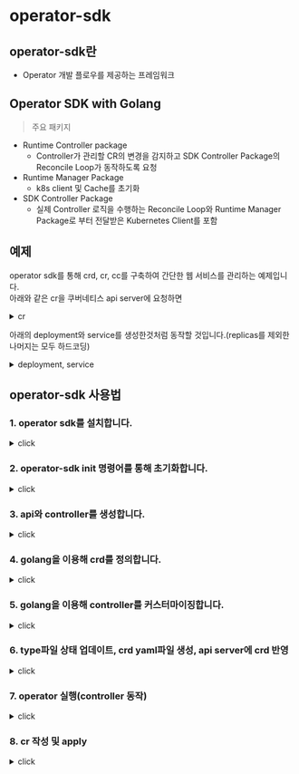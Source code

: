 # operator-sdk
## operator-sdk란
- Operator 개발 플로우를 제공하는 프레임워크

## Operator SDK with Golang
> 주요 패키지
- Runtime Controller package
    - Controller가 관리할 CR의 변경을 감지하고 SDK Controller Package의 Reconcile Loop가 동작하도록 요청
- Runtime Manager Package
    - k8s client 및 Cache를 초기화
- SDK Controller Package
    - 실제 Controller 로직을 수행하는 Reconcile Loop와 Runtime Manager Package로 부터 전달받은 Kubernetes Client를 포함

## 예제

operator sdk를 통해 crd, cr, cc를 구축하여 간단한 웹 서비스를 관리하는 예제입니다.  
아래와 같은 cr을 쿠버네티스 api server에 요청하면
<details><summary>cr</summary>
<p>

```yml
apiVersion: mygroup.example.com/v1
kind: Hello
metadata:
  name: hello-sample
  namespace: jh
spec:
  size: 3 # cr의 size라는 field로 pod의 갯수를 제어하겠습니다.
```

</p>
</details>

아래의 deployment와 service를 생성한것처럼 동작할 것입니다.(replicas를 제외한 나머지는 모두 하드코딩)
<details><summary>deployment, service</summary>
<p>

```yml
apiVersion: apps/v1
kind: Deployment
metadata:
  name: echoservice-dp
  namespace: jh
spec:
  replicas: 3 # cr의 size 입니다. 
  selector:
    matchLabels:
      app: echoservice
  template:
    metadata:
      labels:
        app: echoservice
    spec:
      containers:
        - name: echoservice
          image: repo.iris.tools/test/echoproject:4
```

```yml
apiVersion: v1
kind: Service
metadata:
  name: echoservice-np
  namespace: jh
spec:
  type: NodePort
  ports:
    - port: 8375 
      protocol: TCP 
      targetPort: 8395 
      nodePort: 30012 
  selector: 
    app: echoservice
```

</p>
</details>


## operator-sdk 사용법
### 1. operator sdk를 설치합니다.
<details><summary>click</summary>
<p>

[operator-sdk 설치 가이드](https://sdk.operatorframework.io/docs/building-operators/golang/installation/)

```bash
# git과 1.15이상의 golang이 있다면 편리하게 설치가 가능합니다.
git clone https://github.com/operator-framework/operator-sdk
cd operator-sdk
git checkout master
make install

# 해당 명령어를 입력했을때 version이 출력되면 설치 완료입니다. 
operator-sdk version  
```

</p>
</details>

### 2. operator-sdk init 명령어를 통해 초기화합니다.
<details><summary>click</summary>
<p>

```bash
operator-sdk init --domain=example.com --repo=github.com/my/tutorial 
```

</p>
</details>

### 3. api와 controller를 생성합니다.
<details><summary>click</summary>
<p>

```bash
operator-sdk create api --version=v1 --kind=Hello --group=mygroup

## 아래와 같은 질문이 올라오면 모두 y 해줍니다.
Create Resource [y/n]
y
Create Controller [y/n]
y
```

</p>
</details>


### 4. golang을 이용해 crd를 정의합니다.
<details><summary>click</summary>
<p>
api/{version} 아래에 위치한 {kind}_types.go 파일을 수정해 crd를 만듭니다.<br>
추후 make manifest라는 명령어를 사용하면 해당 go 파일로 정의한 crd의 yaml파일이 생성됩니다.<br>

<br>
Hello에서 spec에 size라는 필드를 사용할예정이므로 해당 struct에 size를 추가합니다. 

```go
type HelloSpec struct {
	Size int32 `json:"size"` // 이부분을 추가합니다.
}

```

</p>
</details>

### 5. golang을 이용해 controller를 커스터마이징합니다.

<details><summary>click</summary>
<p>
/controllers 아래에 위치한 {kind}_controller.go 파일을 수정해서 Controller의 로직을 직접 구현합니다.

test용 Reconcile 메서드입니다.
```go
func (r *HelloReconciler) Reconcile(ctx context.Context, req ctrl.Request) (ctrl.Result, error) {
	myLogger := r.Log.WithValues("hello", req.NamespacedName)

	myLogger.Info("변경사항이 발생하였습니다.")
	// your logic here

	return ctrl.Result{}, nil
}
```

실제 예제 코드입니다.

```
operator-sdk에서 제공되지 않는 변수들에는 모두 접두사로 my를 붙였습니다.
필요한 패키지는 아래의 사이트에서 검색해서 찾아줍니다.(v1, apps/v1 등 k8s apiVersion에 맞는 패키지를 찾아줍니다.)
cr의 변경사항은 Reconcile이라는 method에서 시작되므로 해당메서드에서 로직을 구현해줍니다. 
```

[golang 패키지 찾기](https://pkg.go.dev/) <br>
<b>코드의 내용이 긴편이니 적용이후 디버깅하며 확인해보겠습니다.</b>

```go
/*
Copyright 2021.

Licensed under the Apache License, Version 2.0 (the "License");
you may not use this file except in compliance with the License.
You may obtain a copy of the License at

    http://www.apache.org/licenses/LICENSE-2.0

Unless required by applicable law or agreed to in writing, software
distributed under the License is distributed on an "AS IS" BASIS,
WITHOUT WARRANTIES OR CONDITIONS OF ANY KIND, either express or implied.
See the License for the specific language governing permissions and
limitations under the License.
*/

package controllers

import (
	"context"
	"time"

	"github.com/go-logr/logr"
	appsv1 "k8s.io/api/apps/v1"
	v1 "k8s.io/api/core/v1"
	"k8s.io/apimachinery/pkg/api/errors"
	metav1 "k8s.io/apimachinery/pkg/apis/meta/v1"
	"k8s.io/apimachinery/pkg/runtime"
	"k8s.io/apimachinery/pkg/types"
	"k8s.io/apimachinery/pkg/util/intstr"
	ctrl "sigs.k8s.io/controller-runtime"
	"sigs.k8s.io/controller-runtime/pkg/client"

	mygroupv1 "github.com/my/seminar/api/v1"
)

// HelloReconciler reconciles a Hello object
type HelloReconciler struct {
	client.Client
	Log    logr.Logger
	Scheme *runtime.Scheme
}

//+kubebuilder:rbac:groups=mygroup.example.com,resources=hellos,verbs=get;list;watch;create;update;patch;delete
//+kubebuilder:rbac:groups=mygroup.example.com,resources=hellos/status,verbs=get;update;patch
//+kubebuilder:rbac:groups=mygroup.example.com,resources=hellos/finalizers,verbs=update

// Reconcile is part of the main kubernetes reconciliation loop which aims to
// move the current state of the cluster closer to the desired state.
// TODO(user): Modify the Reconcile function to compare the state specified by
// the Hello object against the actual cluster state, and then
// perform operations to make the cluster state reflect the state specified by
// the user.
//
// For more details, check Reconcile and its Result here:
// - https://pkg.go.dev/sigs.k8s.io/controller-runtime@v0.8.3/pkg/reconcile
func (r *HelloReconciler) Reconcile(ctx context.Context, req ctrl.Request) (ctrl.Result, error) {
	// operator-sdk에서 제공되는틀을 제외하고는 모두 접두사로 my를 붙였습니다.

	// operator-sdk 에서 기본적으로 제공되는 로깅프레임워크입니다.
	// "github.com/go-logr/logr"
	myLogger := r.Log.WithValues("hello", req.NamespacedName)

	// cr로 정의한 객체를 가져오기위한 struct의 ref를 받아옵니다.
	myCustomResource := &mygroupv1.Hello{}

	// 데이터를 서버에서 받아와 myCustomResource에 넣어줍니다.
	err := r.Client.Get(ctx, req.NamespacedName, myCustomResource)

	// CR에 변경이 존재하거나 err가 발생한경우 진행되는 로직입니다.
	// 변경사항이 존재한다는 것으로 생각해야합니다.
	if err != nil {
		// 변경사항인 cr이 k8s에 존재하는지를 확인합니다.
		if errors.IsNotFound(err) {
			myLogger.Info("Hello cr이 삭제되었습니다.")
			return ctrl.Result{}, nil
		}
		// GET함수 에러처리
		myLogger.Error(err, "GET CR 에러발생")
		return ctrl.Result{}, err
	}

	// service객체를 만들어주고
	myService := &v1.Service{}

	// 서버에서 cr로 만들어진 service를 받아옵니다.
	err = r.Client.Get(ctx, types.NamespacedName{
		Name:      myCustomResource.Name,
		Namespace: myCustomResource.Namespace,
	}, myService)

	// service를 받아왔더니 변경사항이 존재합니다.
	if err != nil {
		// 서비스가 found되지 않는경우 생성해줍니다.
		if errors.IsNotFound(err) {

			// 서비스생성~~ (필요한경우 arg를 받아와 넘겨줍니다. 예제에서는 하드코딩하였습니다.)
			newService := r.createService(myCustomResource)
			err = r.Create(ctx, newService)
			if err != nil {
				myLogger.Info("service 생성 실패", "svc.namespace", myCustomResource.Namespace, "svc.name", myCustomResource.Name)
				return ctrl.Result{}, err
			}
			myLogger.Info("service 생성!", "svc.namespace", myCustomResource.Namespace, "svc.name", myCustomResource.Name)
			return ctrl.Result{RequeueAfter: time.Second * 2}, nil
			// return되는 ctrl.Result의 Requeue를 true로 설정하거나
			// RequeueAfter과 시간을 지정해주면
			// 이벤트큐에 다시 올라가 다시 로직이 진행됩니다.
		}
		myLogger.Error(err, "Service를 가져오는데 실패하였습니다.")
		return ctrl.Result{}, err
	}

	// service 생성과정과 동일합니다.
	myDeployment := &appsv1.Deployment{}

	err = r.Client.Get(ctx, types.NamespacedName{
		Name:      myCustomResource.Name,
		Namespace: myCustomResource.Namespace,
	}, myDeployment)

	if err != nil {
		if errors.IsNotFound(err) {
			// Deployment 생성 로직~~~~~~~
			newDeployment := r.createDeployment(myCustomResource)
			err = r.Create(ctx, newDeployment)
			if err != nil {
				myLogger.Info("deployment 생성 실패", "dep.namespace", myCustomResource.Namespace, "dep.name", myCustomResource.Name)
				return ctrl.Result{}, err
			}
			myLogger.Info("deployment 생성!", "dep.namespace", myCustomResource.Namespace, "dep.name", myCustomResource.Name)
			return ctrl.Result{RequeueAfter: time.Second * 2}, nil
		}
		myLogger.Error(err, "deployment를 가져오는데 실패하였습니다.")
		return ctrl.Result{}, err
	}

	// Deployment를 생성할때 cr의 size로 replicaset을 생성해주었습니다.
	// 추후 cr의 filed값이 변경되어 apply된경우 해당로직으로 제어합니다.
	mySize := myCustomResource.Spec.Size

	// deployment를 정의할때 사용한 replicaset과 cr의 size가 다른경우
	if *myDeployment.Spec.Replicas != mySize {
		myDeployment.Spec.Replicas = &mySize

		// custom controller를 만들더라도 기존 k8s controll loop는 정상적으로 돌아갑니다. replicaset만 변경해서 pod 수를 제어합니다.
		myLogger.Info("replicaset(pod 사이즈) 변경!", "Replicaset.namespace", myCustomResource.Namespace, "Size", mySize)

		err = r.Client.Update(ctx, myDeployment)

		if err != nil {
			myLogger.Error(err, "replicaset 업데이트 에러", "Deployment.Namespace",
				myDeployment.Namespace, "Deployment.Name", myDeployment.Name)
			return ctrl.Result{}, err
		}
		return ctrl.Result{RequeueAfter: time.Second * 2}, nil
	}
	return ctrl.Result{}, nil
}

// Service를 생성하고 컨틀롤러에 등록해 cr이 삭제된경우 함께 삭제되도록 합니다.
// yaml을 golang으로 하드코딩한 형태입니다.
func (r *HelloReconciler) createService(m *mygroupv1.Hello) *v1.Service {

	// Label은 여러곳에서 사용하는 팟의 정보가 담긴 데이터이므로 메서드로 모듈화시켜 정적자원처럼 사용하기 위함입니다.
	myLabel := getLabelForMyCustomResource(m.Name)

	// service struct는 metadata, spec등을 구현할 수 있도록 정의되어있습니다.
	newService := &v1.Service{
		ObjectMeta: metav1.ObjectMeta{
			Name:      m.Name,
			Namespace: m.Namespace,
		},
		Spec: v1.ServiceSpec{
			Type:     v1.ServiceTypeNodePort, // service의 타입은 NodePort입니다.
			Selector: myLabel,
			Ports: []v1.ServicePort{
				{
					Protocol:   v1.ProtocolTCP,
					NodePort:   31321, // 외부에서 31321포트로 접근하도록 합니다.
					Port:       8375,
					TargetPort: intstr.IntOrString{IntVal: 8395},
				},
			},
		},
	}

	ctrl.SetControllerReference(m, newService, r.Scheme)
	return newService
}

// ****************************************************************
// CR에 Spec에 Size를 정의했던것을 사용하는 곳입니다.
// ****************************************************************
// Deployment를 생성하고 컨틀롤러에 등록해 cr이 삭제된경우 함께 삭제되도록 합니다.
// yaml을 golang으로 하드코딩한 형태입니다.
func (r *HelloReconciler) createDeployment(m *mygroupv1.Hello) *appsv1.Deployment {
	myLabel := getLabelForMyCustomResource(m.Name)

	mySize := m.Spec.Size

	newDeployment := &appsv1.Deployment{
		ObjectMeta: metav1.ObjectMeta{
			Name:      m.Name,
			Namespace: m.Namespace,
		},
		Spec: appsv1.DeploymentSpec{
			Replicas: &mySize,
			Selector: &metav1.LabelSelector{
				MatchLabels: myLabel,
			},
			Template: v1.PodTemplateSpec{
				ObjectMeta: metav1.ObjectMeta{
					Labels: myLabel,
				},
				Spec: v1.PodSpec{
					Containers: []v1.Container{{
						Image: "repo.iris.tools/test/echoproject:4",
						Name:  "echoservice",
					}},
				},
			},
		},
	}

	ctrl.SetControllerReference(m, newDeployment, r.Scheme)
	return newDeployment
}

// pod의 Label은 pod을 identify하는 데이터이므로 메서드로 모듈화시켜 정적자원처럼 사용하기 위함입니다.
func getLabelForMyCustomResource(name string) map[string]string {
	return map[string]string{"app": "echoservice"}
}

// SetupWithManager sets up the controller with the Manager.
func (r *HelloReconciler) SetupWithManager(mgr ctrl.Manager) error {
	return ctrl.NewControllerManagedBy(mgr).
		For(&mygroupv1.Hello{}).
		Owns(&v1.Service{}).
		Owns(&appsv1.Deployment{}).
		Complete(r)

	// For에 감시할 cr을 설정해주고
	// Owns는 서브로 감시할 대상을 설정합니다.
	// 서브로 감시할 대상에 추가된 service와 deployment는
	// 추후 사용자가 임의로 삭제했을때 다시 복구됩니다.
	// cr이 삭제됐을때 svc와 dep가 함께 삭제되지는 않습니다. 해당로직이 필요한경우 컨트롤러 ref에 추가합니다.
}

```

</p>
</details>

### 6. type파일 상태 업데이트, crd yaml파일 생성, api server에 crd 반영

<details><summary>click</summary>
<p>

type파일 상태를 업데이트합니다.

```bash
make generate
```

crd yaml파일을 생성합니다.
config/crd/bases 아래에 crd yaml파일이 생성됩니다.
```bash
make manifests
```

crd 적용
```bash
make install
```

crd 적용 확인 {kind}.{group}.{domain} 으로 crd가 적용되어 있습니다.
```bash
kubectl get crd
kubectl explain {kind}
```

</p>
</details>

### 7. operator 실행(controller 동작)
<details><summary>click</summary>
<p>


```bash
make run
# or
go run main.go
# or
debugging!!!!!!!!!!!
```

</p>
</details>

### 8. cr 작성 및 apply
<details><summary>click</summary>
<p>

crd/samples 아래 {group}_{version}_{kind}.yaml 이름으로 cr파일이 있습니다.<br>
crd를 참고하여 작성하고 apply하여 쿠버네티스가 원하는대로 동작하는지 확인합니다.

</p>
</details>
